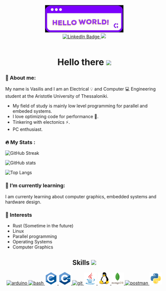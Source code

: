 


<div id="header" align="center">
  <div>
    <img src="hello.gif" width="250"/>
  </div>
  
  <div id="badges" alighn="center">
    <a href="https://www.linkedin.com/in/bill-kyriafinis-30611b162">
      <img src="https://img.shields.io/badge/LinkedIn-blue?style=for-the-badge&logo=linkedin&logoColor=white" alt="LinkedIn Badge"/>
    </a>
    <a href="https://stackoverflow.com/users/10674486/kyriafinis-vasilis">
      <img src="https://img.shields.io/badge/Stack_Overflow-FE7A16?style=for-the-badge&logo=stack-overflow&logoColor=white"/>
    </a>
    <div>
      <img src="https://komarev.com/ghpvc/?username=Billkyriaf&style=flat-square&color=blue" alt=""/>
    </div>
  </div>
  <h1>
    Hello there
    <img src="https://media.giphy.com/media/hvRJCLFzcasrR4ia7z/giphy.gif" width="30px"/>
  </h1>
</div>


### 👨 About me:

My name is Vasilis and I am an Electrical 💡 and Computer 💻 Engineering student at the Aristotle University of Thessaloniki.

- My field of study is mainly low level programming for parallel and embeded systems.
- I love optimizing code for performance 🏁.
- Tinkering with electonics ⚡.
- PC enthusiast.


### :fire: My Stats :
![GitHub Streak](https://github-readme-streak-stats.herokuapp.com/?user=Billkyriaf&theme=dark&count_private=true)

![GitHub stats](https://github-readme-stats.vercel.app/api?username=Billkyriaf&count_private=true&show_icons=true&theme=dark&hide=stars)

![Top Langs](https://github-readme-stats.vercel.app/api/top-langs/?username=Billkyriaf&langs_count=6&theme=dark&layout=compact)

### 🌱 I’m currently learning:

I am currenty learning about computer graphics, embedded systems and hardware design.

### 🔭 Interests
* Rust (Sometime in the future)
* Linux
* Parallel programming
* Operating Systems
* Computer Graphics

<h2 align="center"> 
  Skills 
  <img src = "https://media2.giphy.com/media/QssGEmpkyEOhBCb7e1/giphy.gif?cid=ecf05e47a0n3gi1bfqntqmob8g9aid1oyj2wr3ds3mg700bl&rid=giphy.gif" width=45px> </h2>

<p align="center"> 
  <a href="https://www.arduino.cc/" target="_blank" rel="noreferrer">
    <img src="https://cdn.worldvectorlogo.com/logos/arduino-1.svg" alt="arduino" width="40" height="40"/> 
  </a>
  <a href="https://www.gnu.org/software/bash/" target="_blank" rel="noreferrer">
    <img src="https://www.vectorlogo.zone/logos/gnu_bash/gnu_bash-icon.svg" alt="bash" width="40" height="40"/> 
  </a>
  <a href="https://www.cprogramming.com/" target="_blank" rel="noreferrer">
    <img src="https://raw.githubusercontent.com/devicons/devicon/master/icons/c/c-original.svg" alt="c" width="40" height="40"/>
  </a>
  <a href="https://www.w3schools.com/cpp/" target="_blank" rel="noreferrer"> 
    <img src="https://raw.githubusercontent.com/devicons/devicon/master/icons/cplusplus/cplusplus-original.svg" alt="cplusplus" width="40" height="40"/>     </a>
  <a href="https://git-scm.com/" target="_blank" rel="noreferrer">
    <img src="https://www.vectorlogo.zone/logos/git-scm/git-scm-icon.svg" alt="git" width="40" height="40"/>
  </a>
  <a href="https://www.java.com" target="_blank" rel="noreferrer">
    <img src="https://raw.githubusercontent.com/devicons/devicon/master/icons/java/java-original.svg" alt="java" width="40" height="40"/>
  </a> 
  <a href="https://www.linux.org/" target="_blank" rel="noreferrer">
    <img src="https://raw.githubusercontent.com/devicons/devicon/master/icons/linux/linux-original.svg" alt="linux" width="40" height="40"/>
  </a> 
  <a href="https://www.mongodb.com/" target="_blank" rel="noreferrer">
    <img src="https://raw.githubusercontent.com/devicons/devicon/master/icons/mongodb/mongodb-original-wordmark.svg" alt="mongodb" width="40" height="40"/>
  </a> 
  <a href="https://postman.com" target="_blank" rel="noreferrer"> 
    <img src="https://www.vectorlogo.zone/logos/getpostman/getpostman-icon.svg" alt="postman" width="40" height="40"/>
  </a> 
  <a href="https://www.python.org" target="_blank" rel="noreferrer"> 
    <img src="https://raw.githubusercontent.com/devicons/devicon/master/icons/python/python-original.svg" alt="python" width="40" height="40"/>
  </a>
</p>
  
